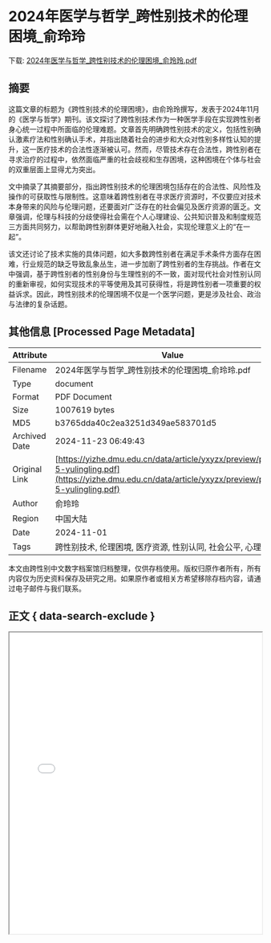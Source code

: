 # 2024年医学与哲学_跨性别技术的伦理困境_俞玲玲

<!-- tcd_download_link -->
下载: [2024年医学与哲学_跨性别技术的伦理困境_俞玲玲.pdf](2024年医学与哲学_跨性别技术的伦理困境_俞玲玲.pdf)
<!-- tcd_download_link_end -->

## 摘要

<!-- tcd_abstract -->
这篇文章的标题为《跨性别技术的伦理困境》，由俞玲玲撰写，发表于2024年11月的《医学与哲学》期刊。该文探讨了跨性别技术作为一种医学手段在实现跨性别者身心统一过程中所面临的伦理难题。文章首先明确跨性别技术的定义，包括性别确认激素疗法和性别确认手术，并指出随着社会的进步和大众对性别多样性认知的提升，这一医疗技术的合法性逐渐被认可。然而，尽管技术存在合法性，跨性别者在寻求治疗的过程中，依然面临严重的社会歧视和生存困境，这种困境在个体与社会的双重层面上显得尤为突出。

文中摘录了其摘要部分，指出跨性别技术的伦理困境包括存在的合法性、风险性及操作的可获取性与限制性。这意味着跨性别者在寻求医疗资源时，不仅要应对技术本身带来的风险与伦理问题，还要面对广泛存在的社会偏见及医疗资源的匮乏。文章强调，伦理与科技的分歧使得社会需在个人心理建设、公共知识普及和制度规范三方面共同努力，以帮助跨性别群体更好地融入社会，实现伦理意义上的“在一起”。

该文还讨论了技术实施的具体问题，如大多数跨性别者在满足手术条件方面存在困难，行业规范的缺乏导致乱象丛生，进一步加剧了跨性别者的生存挑战。作者在文中强调，基于跨性别者的性别身份与生理性别的不一致，面对现代社会对性别认同的重新审视，如何实现技术的平等使用及其可获得性，将是跨性别者一项重要的权益诉求。因此，跨性别技术的伦理困境不仅是一个医学问题，更是涉及社会、政治与法律的复杂话题。

<!-- tcd_abstract_end -->

## 其他信息 [Processed Page Metadata]

| Attribute       | Value                                  |
|-----------------|----------------------------------------|
| Filename        | 2024年医学与哲学_跨性别技术的伦理困境_俞玲玲.pdf                             |
| Type            | document                                 |
| Format          | PDF Document                               |
| Size            | 1007619 bytes                           |
| MD5             | b3765dda40c2ea3251d349ae583701d5                                  |
| Archived Date   | 2024-11-23 06:49:43                             |
| Original Link   | [https://yizhe.dmu.edu.cn/data/article/yxyzx/preview/pdf/16-5-yulingling.pdf](https://yizhe.dmu.edu.cn/data/article/yxyzx/preview/pdf/16-5-yulingling.pdf)                         |
| Author          | 俞玲玲                               |
| Region          | 中国大陆                               |
| Date            | 2024-11-01                                 |
| Tags            | 跨性别技术, 伦理困境, 医疗资源, 性别认同, 社会公平, 心理健康                                 |

本文由跨性别中文数字档案馆归档整理，仅供存档使用。版权归原作者所有，所有内容仅为历史资料保存及研究之用。如果原作者或相关方希望移除存档内容，请通过电子邮件与我们联系。

## 正文 { data-search-exclude }

<!-- tcd_main_text -->
<iframe src="../2024年医学与哲学_跨性别技术的伦理困境_俞玲玲.pdf" width="100%" height="600px">
    <p>无法显示PDF，请下载查看。</p>
</iframe>
<!-- tcd_main_text_end -->

